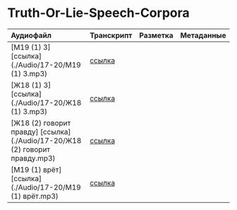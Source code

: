 # Truth-Or-Lie-Speech-Corpora
| Аудиофайл                                                          | Транскрипт                 | Разметка                                          | Метаданные   |
|:-------------------------------------------------------------------|:---------------------------|:--------------------------------------------------|:-------------|
| [М19 (1) 3] [ссылка](./Audio/17-20/М19 (1) 3.mp3)                           | [ссылка](./Transcriptions) |                                                   |              |
| [Ж18 (1) 3] [ссылка](./Audio/17-20/Ж18 (1) 3.mp3)                           | [ссылка](./Transcriptions) |                                                   |              |
| [Ж18 (2) говорит правду] [ссылка](./Audio/17-20/Ж18 (2) говорит правду.mp3) | [ссылка](./Transcriptions) |                                                   |              |
| [М19 (1) врëт] [ссылка](./Audio/17-20/М19 (1) врёт.mp3)                   | [ссылка](./Transcriptions) |                                                   |              |
